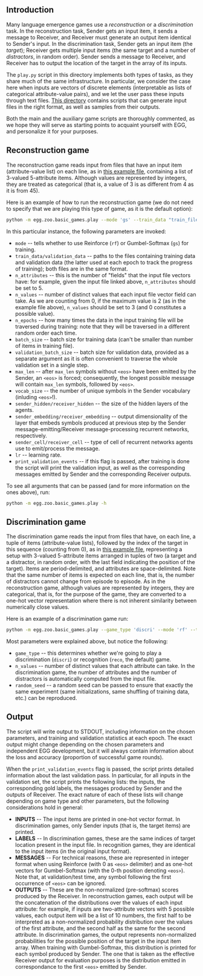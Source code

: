 ## Introduction

Many language emergence games use a *reconstruction* or a *discrimination* task. In the reconstruction task, Sender gets an input item, it sends a message to Receiver, and Receiver must generate an output item identical to Sender's input. In the discrimination task, Sender gets an input item (the *target*); Receiver gets multiple input items (the same target and a number of *distractors*, in random order). Sender sends a message to Receiver, and Receiver has to output the location of the target in the array of its inputs.

The `play.py` script in this directory implements both types of tasks, as they share much of the same infrastructure. In particular, we consider the case here when inputs are vectors of discrete elements (interpretable as lists of categorical attribute-value pairs), and we let the user pass these inputs through text files. [This directory](data_generation_scripts) contains scripts that can generate input files in the right format, as well as samples from their outputs.

Both the main and the auxiliary game scripts are thoroughly commented, as we hope they will serve as starting points to acquaint yourself with EGG, and personalize it for your purposes.

## Reconstruction game

The reconstruction game reads input from files that have an input item (attribute-value list) on each line, as in [this example file](data_generation_scripts/example_reconstruction_input.txt), containing a list of 3-valued 5-attribute items. Although values are represented by integers, they are treated as categorical (that is, a value of 3 is as different from 4 as it is from 45).

Here is an example of how to run the reconstruction game (we do not need to specify that we are playing this type of game, as it is the default option):

```bash
python -m egg.zoo.basic_games.play --mode 'gs' --train_data "train_file.txt" --validation_data "valid_file.txt" --n_attributes 5 --n_values 10 --n_epochs 50 --batch_size 512 --validation_batch_size 1000 --max_len 4 --vocab_size 100 --sender_hidden 256 --receiver_hidden 512 --sender_embedding 5 --receiver_embedding 30 --receiver_cell "gru" --sender_cell "gru" --lr 0.01 --print_validation_events
```

In this particular instance, the following parameters are invoked:
 * `mode` -- tells whether to use Reinforce (`rf`) or Gumbel-Softmax (`gs`) for training.
 * `train_data/validation_data` -- paths to the files containing training data and validation data (the latter used at each epoch to track the progress of training); both files are in the same format.
 * `n_attributes` -- this is the number of "fields" that the input file vectors have: for example, given the input file linked above, `n_attributes` should be set to 5.
 * `n_values` -- number of distinct values that each input file vector field can take. As we are counting from 0, if the maximum value is 2 (as in the example file above), `n_values` should be set to 3 (and 0 constitutes a possible value).
 * `n_epochs` -- how many times the data in the input training file will be traversed during training: note that they will be traversed in a different random order each time.
 * `batch_size` -- batch size for training data (can't be smaller than number of items in training file).
 * `validation_batch_size` -- batch size for validation data, provided as a separate argument as it is often convenient to traverse the whole validation set in a single step.
 * `max_len` -- after `max_len` symbols without `<eos>` have been emitted by the Sender, an `<eos>` is forced; consequently, the longest possible message will contain `max_len` symbols, followed by `<eos>`.
 * `vocab_size` -- the number of unique symbols in the Sender vocabulary (inluding `<eos>`!).
 * `sender_hidden/receiver_hidden` -- the size of the hidden layers of the agents.
 * `sender_embedding/receiver_embedding` -- output dimensionality of the layer that embeds symbols produced at previous step by the Sender message-emitting/Receiver message-processing recurrent networks, respectively.
 * `sender_cell/receiver_cell` -- type of cell of recurrent networks agents use to emit/process the message.
 * `lr` -- learning rate.
 * `print_validation_events` -- if this flag is passed, after training is done the script will print the validation input, as well as the corresponding messages emitted by Sender and the corresponding Receiver outputs.
 
 To see all arguments that can be passed (and for more information on the ones above), run:
 
 ```bash
python -m egg.zoo.basic_games.play -h
```

## Discrimination game

The discrimination game reads the input from files that have, on each line, a tuple of items (attribute-value lists), followed by the index of the target in this sequence (counting from 0), as in [this example file](data_generation_scripts/example_discriminative_input.txt), representing a setup with 3-valued 5-attribute items arranged in tuples of two (a target and a distractor, in random order, with the last field indicating the position of the target). Items are period-delimited, and attributes are space-delimited. Note that the same number of items is expected on each line, that is, the number of distractors cannot change from episode to episode. As in the reconstruction game, although values are represented by integers, they are categorical, that is, for the purpose of the game, they are converted to a one-hot vector representation where there is not inherent similarity between numerically close values.

Here is an example of a discrimination game run:

```bash
python -m egg.zoo.basic_games.play --game_type 'discri' --mode 'rf' --train_data "discri_train_file.txt" --validation_data "discri_valid_file.txt" --n_values 10 --n_epochs 50 --batch_size 512 --validation_batch_size 10 --max_len 4 --vocab_size 100 --sender_hidden 256 --receiver_hidden 512 --sender_embedding 5 --receiver_embedding 30 --lr 0.01 --receiver_cell "gru" --sender_cell "gru" --random_seed 111 --print_validation_events
```

Most parameters were explained above, but notice the following:
 * `game_type` -- this determines whether we're going to play a discrimination (`discri`) or recognition (`reco`, the default) game.
 * `n_values` -- number of distinct values that each attribute can take. In the discrimination game, the number of attributes and the number of distractors is automatically computed from the input file.
 * `random_seed` -- a random seed can be passed to ensure that exactly the same experiment (same initializations, same shuffling of training data, etc.) can be reproduced.
 
## Output

The script will write output to STDOUT, including information on the chosen parameters, and training and validation statistics at each epoch. The exact output might change depending on the chosen parameters and independent EGG development, but it will always contain information about the loss and accuracy (proportion of successful game rounds).

When the `print_validation_events` flag is passed, the script prints detailed information about the last validation pass. In particular, for all inputs in the validation set, the script prints the following lists: the inputs, the corresponding gold labels, the messages produced by Sender and the outputs of Receiver. The exact nature of each of these lists will change depending on game type and other parameters, but the following considerations hold in general:
* **INPUTS** -- The input items are printed in one-hot vector format. In discrimination games, only Sender inputs (that is, the target items) are printed.
* **LABELS** -- In discrimination games, these are the same indices of target location present in the input file. In recognition games, they are identical to the input items (in the original input format).
* **MESSAGES** -- For technical reasons, these are represented in integer format when using Reinforce (with 0 as `<eos>` delimiter) and as one-hot vectors for Gumbel-Softmax (with the 0-th position denoting `<eos>`). Note that, at validation/test time, any symbol following the first occurrence of `<eos>` can be ignored.
* **OUTPUTS** -- These are the non-normalized (pre-softmax) scores produced by the Receiver. In reconstruction games, each output will be the concatenation of the distributions over the values of each input attribute: for example, if inputs are two-attribute vectors with 5 possible values, each output item will be a list of 10 numbers, the first half to be interpreted as a non-normalized probability distribution over the values of the first attribute, and the second half as the same for the second attribute. In discrimination games, the output represents non-normalized probabilities for the possible position of the target in the input item array. When training with Gumbel-Softmax, this distribution is printed for each symbol produced by Sender. The one that is taken as the effective Receiver output for evaluation purposes is the distribution emitted in correspondance to the first `<eos>` emitted by Sender.
 
